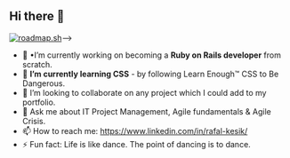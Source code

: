 ## Hi there 👋
[![roadmap.sh](https://roadmap.sh/card/tall/664f8b9ed6b907c7f78317f2?variant=dark&roadmaps=frontend%2Cbackend%2Cfull-stack)](https://roadmap.sh)-->

- 🔭 •I’m currently working on becoming a **Ruby on Rails developer** from scratch.
- 🌱 **I’m currently learning CSS** - by following Learn Enough™ CSS to Be Dangerous.
- 👯 I’m looking to collaborate on any project which I could add to my portfolio.
- 💬 Ask me about IT Project Management, Agile fundamentals & Agile Crisis.
- 📫 How to reach me: https://www.linkedin.com/in/rafal-kesik/
- ⚡ Fun fact: Life is like dance. The point of dancing is to dance.
